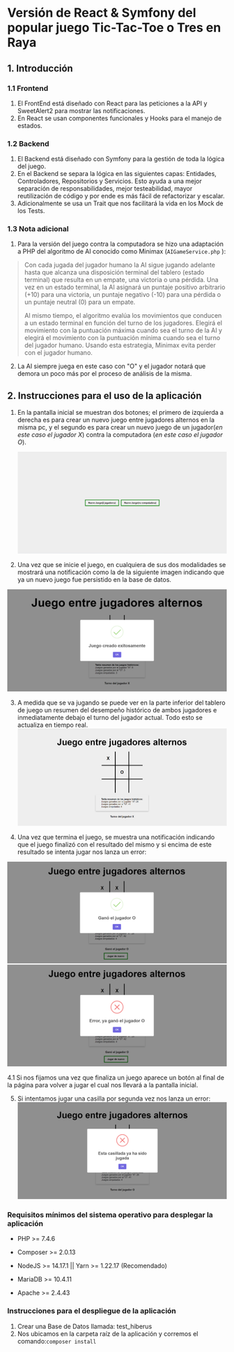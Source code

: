 # Versión de React & Symfony del popular juego Tic-Tac-Toe o Tres en Raya
## 1.	Introducción
### 1.1 Frontend
1. El FrontEnd está diseñado con React para las peticiones a la API y SweetAlert2 para mostrar 
las notificaciones.
2. En React se usan componentes funcionales y Hooks para el manejo de estados.

### 1.2 Backend 
1. El Backend está diseñado con Symfony para la gestión de toda la lógica 
del juego. 
2. En el Backend se separa la lógica en las siguientes capas: 
Entidades, Controladores, Repositorios y Servicios. Esto ayuda a una mejor separación 
de responsabilidades, mejor testeabilidad, mayor reutilización de código y por ende
es más fácil de refactorizar y escalar.
3. Adicionalmente se usa un Trait que nos facilitará la vida en los Mock de los Tests.

### 1.3 Nota adicional
1. Para la versión del juego contra la computadora se hizo una adaptación a PHP 
del algoritmo de AI conocido como Minimax (`AIGameService.php` ):
> Con cada jugada del jugador humano la AI sigue jugando adelante hasta que alcanza 
> una disposición terminal del tablero (estado terminal) que resulta en un empate, 
> una victoria o una pérdida. Una vez en un estado terminal, la AI asignará un 
> puntaje positivo arbitrario (+10) para una victoria, un puntaje negativo (-10) 
> para una pérdida o un puntaje neutral (0) para un empate.
> 
> Al mismo tiempo, el algoritmo evalúa los movimientos que conducen a un estado 
> terminal en función del turno de los jugadores. Elegirá el movimiento con la 
> puntuación máxima cuando sea el turno de la AI y elegirá el movimiento con la 
> puntuación mínima cuando sea el turno del jugador humano. Usando esta estrategia,
> Minimax evita perder con el jugador humano.
2. La AI siempre juega en este caso con "O" y el jugador notará que demora un poco más
por el proceso de análisis de la misma.

## 2. Instrucciones para el uso de la aplicación
1. En la pantalla inicial se muestran dos botones; el primero de izquierda a derecha
   es para crear un nuevo juego entre jugadores alternos en la misma pc, y el segundo es
   para crear un nuevo juego de un jugador(*en este caso el jugador X*) contra la computadora
   (*en este caso el jugador O*).

   ![alt text for screen readers](./assets/images/pantallaInicial.png "Pantalla Inicial")

2. Una vez que se inicie el juego, en cualquiera de sus dos modalidades se mostrará
una notificación como la de la siguiente imagen indicando que ya un nuevo juego fue
persistido en la base de datos.

![alt text for screen readers](./assets/images/juegoCreado.png "Juego creado exitosamente")

3. A medida que se va jugando se puede ver en la parte inferior del tablero de juego
un resumen del desempeño histórico de ambos jugadores e inmediatamente debajo el turno
del jugador actual. Todo esto se actualiza en tiempo real.
   ![alt text for screen readers](./assets/images/transcursodelJuego.png "Transcurso del Juego")

4. Una vez que termina el juego, se muestra una notificación indicando que el juego
finalizó con el resultado del mismo y si encima de este resultado se intenta jugar nos
lanza un error:

![alt text for screen readers](./assets/images/ganoUnJugador.png "Gano un Jugador")
![alt text for screen readers](./assets/images/errorYaGanoUnJugador.png "Ya gano un Jugador")

4.1 Si nos fijamos una vez que finaliza un juego aparece un botón al final de la página
para volver a jugar el cual nos llevará a la pantalla inicial.

5. Si intentamos jugar una casilla por segunda vez nos lanza un error:
   ![alt text for screen readers](./assets/images/casillaJugada.png "Casilla jugada anteriormente")

### Requisitos mínimos del sistema operativo para desplegar la aplicación
* PHP >= 7.4.6
* Composer >= 2.0.13
* NodeJS >= 14.17.1 || Yarn >= 1.22.17 (Recomendado)

* MariaDB >= 10.4.11
* Apache >= 2.4.43

### Instrucciones para el despliegue de la aplicación
1. Crear una Base de Datos llamada: test_hiberus
2. Nos ubicamos en la carpeta raíz de la aplicación y corremos el comando:```composer install```